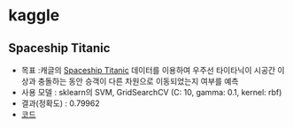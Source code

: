 # kaggle

## Spaceship Titanic
 - 목표 :캐글의 [Spaceship Titanic](https://www.kaggle.com/competitions/spaceship-titanic/submissions) 데이터를 이용하여 우주선 타이타닉이 시공간 이상과 충돌하는 동안 승객이 다른 차원으로 이동되었는지 여부를 예측
 - 사용 모델 : sklearn의 SVM, GridSearchCV (C: 10, gamma: 0.1, kernel: rbf)
 - 결과(정확도) : 0.79962
 - [코드](./Spaceship_Titanic.ipynb)
